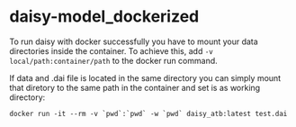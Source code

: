 # daisy-model_dockerized

To run daisy with docker successfully you have to mount your data directories inside the container. To achieve this, add ```-v local/path:container/path``` to the docker run command.


If data and .dai file is located in the same directory you can simply mount that diretory to the same path in the container and set is as working directory:

```
docker run -it --rm -v `pwd`:`pwd` -w `pwd` daisy_atb:latest test.dai
```
